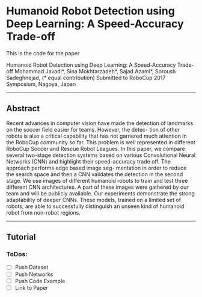 Humanoid Robot Detection using Deep Learning: A Speed-Accuracy Trade-off
===================

This is the code for the paper

Humanoid Robot Detection using Deep Learning: A Speed-Accuracy Trade-off
Mohammad Javadi*, Sina Mokhtarzadeh*, Sajad Azami*, Soroush Sadeghnejad, 
(* equal contribution) 
Submitted to RoboCup 2017 Symposium, Nagoya, Japan

----------
Abstract
----------
Recent advances in computer vision have made the detection
of landmarks on the soccer field easier for teams. However, the detec-
tion of other robots is also a critical capability that has not garnered
much attention in the RoboCup community so far. This problem is well
represented in different RoboCup Soccer and Rescue Robot Leagues.
In this paper, we compare several two-stage detection systems based
on various Convolutional Neural Networks (CNN) and highlight their
speed-accuracy trade off. The approach performs edge based image seg-
mentation in order to reduce the search space and then a CNN validates
the detection in the second stage. We use images of different humanoid
robots to train and test three different CNN architectures. A part of
these images were gathered by our team and will be publicly available.
Our experiments demonstrate the strong adaptability of deeper CNNs.
These models, trained on a limited set of robots, are able to successfully
distinguish an unseen kind of humanoid robot from non-robot regions.

----------
Tutorial
----------

### ToDos:

- [ ] Push Dataset
- [ ] Push Networks
- [ ] Push Code Example
- [ ] Link to Paper
